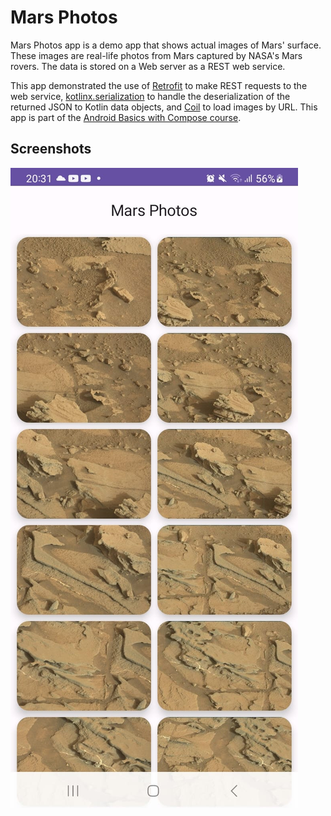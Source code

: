 Mars Photos
==================================

Mars Photos app is a demo app that shows actual images of Mars' surface. These images are
real-life photos from Mars captured by NASA's Mars rovers. The data is stored on a Web server
as a REST web service.

This app demonstrated the use of [Retrofit](https://square.github.io/retrofit/) to make REST requests to the web service, [kotlinx.serialization](https://github.com/Kotlin/kotlinx.serialization) to
handle the deserialization of the returned JSON to Kotlin data objects, and [Coil](https://coil-kt.github.io/coil/) to load images by URL.
This app is part of the [Android Basics with Compose course](https://developer.android.com/courses/android-basics-compose/course).

Screenshots
--------------

![Screenshot](https://github.com/collinsonindo/MarsPhotos/blob/master/screenshot.jpeg)
